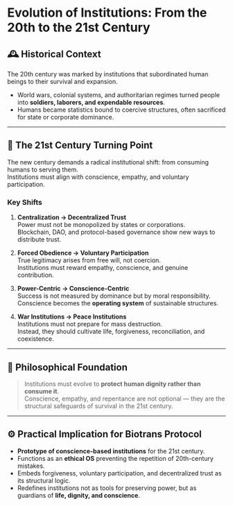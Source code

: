# Evolution of Institutions: From the 20th to the 21st Century

## 🕰 Historical Context
The 20th century was marked by institutions that subordinated human beings to their survival and expansion.  
- World wars, colonial systems, and authoritarian regimes turned people into **soldiers, laborers, and expendable resources**.  
- Humans became statistics bound to coercive structures, often sacrificed for state or corporate dominance.

---

## 🔄 The 21st Century Turning Point
The new century demands a radical institutional shift: from consuming humans to serving them.  
Institutions must align with conscience, empathy, and voluntary participation.

### Key Shifts
1. **Centralization → Decentralized Trust**  
   Power must not be monopolized by states or corporations.  
   Blockchain, DAO, and protocol-based governance show new ways to distribute trust.

2. **Forced Obedience → Voluntary Participation**  
   True legitimacy arises from free will, not coercion.  
   Institutions must reward empathy, conscience, and genuine contribution.

3. **Power-Centric → Conscience-Centric**  
   Success is not measured by dominance but by moral responsibility.  
   Conscience becomes the **operating system** of sustainable structures.

4. **War Institutions → Peace Institutions**  
   Institutions must not prepare for mass destruction.  
   Instead, they should cultivate life, forgiveness, reconciliation, and coexistence.

---

## 🧭 Philosophical Foundation
> Institutions must evolve to **protect human dignity rather than consume it**.  
> Conscience, empathy, and repentance are not optional — they are the structural safeguards of survival in the 21st century.

---

## ⚙️ Practical Implication for Biotrans Protocol
- **Prototype of conscience-based institutions** for the 21st century.  
- Functions as an **ethical OS** preventing the repetition of 20th-century mistakes.  
- Embeds forgiveness, voluntary participation, and decentralized trust as its structural logic.  
- Redefines institutions not as tools for preserving power, but as guardians of **life, dignity, and conscience**.

